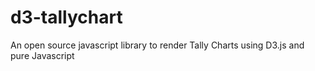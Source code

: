 # d3-tallychart
An open source javascript library to render Tally Charts using D3.js and pure Javascript
